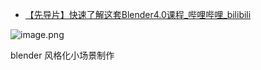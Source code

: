 - [【先导片】快速了解这套Blender4.0课程_哔哩哔哩_bilibili](https://www.bilibili.com/video/BV11H4y1P7RV/?p=1&vd_source=ebf06d572d5366b5ef7bc5032fefb08d)


![image.png](https://image-1253155090.cos.ap-nanjing.myqcloud.com/202411040928022.png)

blender 风格化小场景制作

